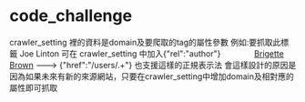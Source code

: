 # code_challenge

crawler_setting 裡的資料是domain及要爬取的tag的屬性參數
例如:要抓取此標籤 <a class="url fn n" rel="author">Joe Linton</a> 可在 crawler_setting 中加入{"rel":"author"}
                <a href="/users/brigette-brown/"> Brigette Brown</a> ---> {"href":"/users/.+"} 也支援這樣的正規表示法
會這樣設計的原因是因為如果未來有新的來源網站，只要在crawler_setting中增加domain及相對應的屬性即可抓取
